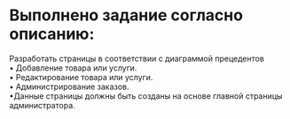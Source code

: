 # Выполнено задание согласно описанию:
Разработать страницы в соответствии с диаграммой прецедентов
<br>• Добавление товара или услуги.
<br>• Редактирование товара или услуги.
<br>• Администрирование заказов.
<br>•Данные страницы должны быть созданы на основе главной страницы администратора.

